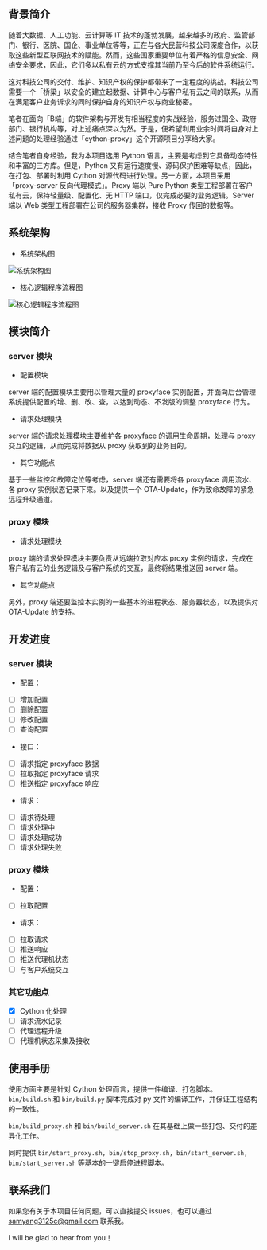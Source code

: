 ## 背景简介

随着大数据、人工功能、云计算等 IT 技术的蓬勃发展，越来越多的政府、监管部门、银行、医院、国企、事业单位等等，正在与各大民营科技公司深度合作，以获取这些新型互联网技术的赋能。然而，这些国家重要单位有着严格的信息安全、网络安全要求，因此，它们多以私有云的方式支撑其当前乃至今后的软件系统运行。

这对科技公司的交付、维护、知识产权的保护都带来了一定程度的挑战。科技公司需要一个「桥梁」以安全的建立起数据、计算中心与客户私有云之间的联系，从而在满足客户业务诉求的同时保护自身的知识产权与商业秘密。

笔者在面向「B端」的软件架构与开发有相当程度的实战经验，服务过国企、政府部门、银行机构等，对上述痛点深以为然。于是，便希望利用业余时间将自身对上述问题的处理经验通过「cython-proxy」这个开源项目分享给大家。

结合笔者自身经验，我为本项目选用 Python 语言，主要是考虑到它具备动态特性和丰富的三方库。但是，Python 又有运行速度慢、源码保护困难等缺点，因此，在打包、部署时利用 Cython 对源代码进行处理。另一方面，本项目采用「proxy-server 反向代理模式」。Proxy 端以 Pure Python 类型工程部署在客户私有云，保持轻量级、配置化、无 HTTP 端口，仅完成必要的业务逻辑。Server 端以 Web 类型工程部署在公司的服务器集群，接收 Proxy 传回的数据等。

## 系统架构

* 系统架构图

![系统架构图](https://sam3125c.oss-cn-chengdu.aliyuncs.com/post/article0005_pic001.jpg)

* 核心逻辑程序流程图

![核心逻辑程序流程图](https://sam3125c.oss-cn-chengdu.aliyuncs.com/post/article0005_pic002.jpg)

## 模块简介

### server 模块

* 配置模块

server 端的配置模块主要用以管理大量的 proxyface 实例配置，并面向后台管理系统提供配置的增、删、改、查，以达到动态、不发版的调整 proxyface 行为。

* 请求处理模块

server 端的请求处理模块主要维护各 proxyface 的调用生命周期，处理与 proxy 交互的逻辑，从而完成将数据从 proxy 获取到的业务目的。

* 其它功能点

基于一些监控和故障定位等考虑，server 端还有需要将各 proxyface 调用流水、各 proxy 实例状态记录下来。以及提供一个 OTA-Update，作为致命故障的紧急远程升级通道。

### proxy 模块

* 请求处理模块

proxy 端的请求处理模块主要负责从远端拉取对应本 proxy 实例的请求，完成在客户私有云的业务逻辑及与客户系统的交互，最终将结果推送回 server 端。

* 其它功能点

另外，proxy 端还要监控本实例的一些基本的进程状态、服务器状态，以及提供对 OTA-Update 的支持。

## 开发进度

### server 模块

* 配置：
* [ ] 增加配置
* [ ] 删除配置
* [ ] 修改配置
* [ ] 查询配置

* 接口：
* [ ] 请求指定 proxyface 数据
* [ ] 拉取指定 proxyface 请求
* [ ] 推送指定 proxyface 响应

* 请求：
* [ ] 请求待处理
* [ ] 请求处理中
* [ ] 请求处理成功
* [ ] 请求处理失败

### proxy 模块

* 配置：
* [ ] 拉取配置

* 请求：
* [ ] 拉取请求
* [ ] 推送响应
* [ ] 推送代理机状态
* [ ] 与客户系统交互

### 其它功能点

* [x] Cython 化处理
* [ ] 请求流水记录
* [ ] 代理远程升级
* [ ] 代理机状态采集及接收

## 使用手册

使用方面主要是针对 Cython 处理而言，提供一件编译、打包脚本。`bin/build.sh` 和 `bin/build.py` 脚本完成对 py 文件的编译工作，并保证工程结构的一致性。

`bin/build_proxy.sh` 和 `bin/build_server.sh` 在其基础上做一些打包、交付的差异化工作。

同时提供 `bin/start_proxy.sh`，`bin/stop_proxy.sh`，`bin/start_server.sh`，`bin/start_server.sh` 等基本的一键启停进程脚本。

## 联系我们

如果您有关于本项目任何问题，可以直接提交 issues，也可以通过 samyang3125c@gmail.com 联系我。

I will be glad to hear from you！